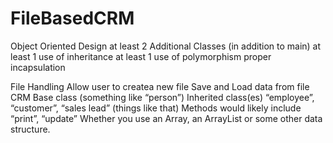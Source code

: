 # FileBasedCRM
Object Oriented Design at least 2 Additional Classes (in addition to main) 
at least 1 use of inheritance 
at least 1 use of polymorphism 
proper incapsulation 

File Handling Allow user to createa new file
Save and Load data from file 
CRM Base class (something like “person”)
Inherited class(es) “employee”, “customer”, “sales lead” (things like that)
Methods would likely include “print”, “update” 
Whether you use an Array, an ArrayList or some other data structure.
